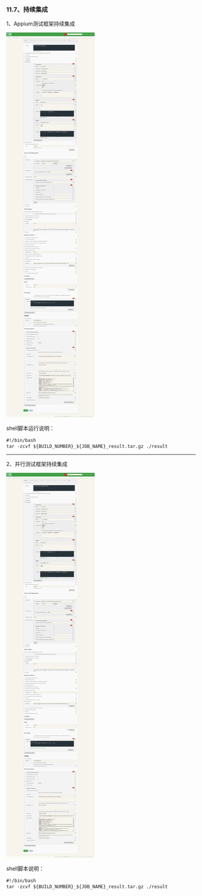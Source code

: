 ### 11.7、持续集成

1、Appium测试框架持续集成

![](image/11.7.0.png)

shell脚本运行说明：

```
#!/bin/bash
tar -zcvf ${BUILD_NUMBER}_${JOB_NAME}_result.tar.gz ./result
```

***

2、并行测试框架持续集成

![](image/11.7.1.png)

shell脚本说明：

```
#!/bin/bash
tar -zcvf ${BUILD_NUMBER}_${JOB_NAME}_result.tar.gz ./result
```



